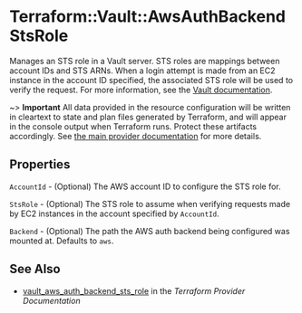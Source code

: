 # Terraform::Vault::AwsAuthBackendStsRole

Manages an STS role in a Vault server. STS roles are mappings
between account IDs and STS ARNs. When a login attempt is made
from an EC2 instance in the account ID specified, the associated
STS role will be used to verify the request. For more information,
see the [Vault documentation](https://www.vaultproject.io/docs/auth/aws.html#cross-account-access).

~> **Important** All data provided in the resource configuration will be
 written in cleartext to state and plan files generated by Terraform, and will
 appear in the console output when Terraform runs. Protect these artifacts
 accordingly. See [the main provider documentation](../../index.html) for more
 details.

## Properties

`AccountId` - (Optional) The AWS account ID to configure the STS role for.

`StsRole` - (Optional) The STS role to assume when verifying requests made
by EC2 instances in the account specified by `AccountId`.

`Backend` - (Optional) The path the AWS auth backend being configured was
mounted at.  Defaults to `aws`.


## See Also

* [vault_aws_auth_backend_sts_role](https://www.terraform.io/docs/providers/vault/r/aws_auth_backend_sts_role.html) in the _Terraform Provider Documentation_